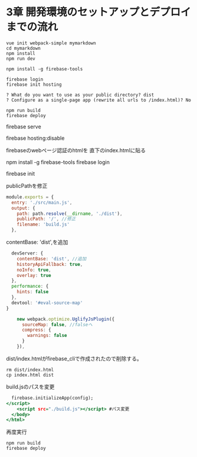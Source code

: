 
# 3章 開発環境のセットアップとデプロイまでの流れ


```
vue init webpack-simple mymarkdown
cd mymarkdown
npm install
npm run dev

npm install -g firebase-tools

firebase login
firebase init hosting

? What do you want to use as your public directory? dist
? Configure as a single-page app (rewrite all urls to /index.html)? No

npm run build
firebase deploy
```



firebase serve

firebase hosting:disable


firebaseのwebページ認証のhtmlを 直下のindex.htmlに貼る

npm install -g firebase-tools
firebase login

firebase init



publicPathを修正    

```js:webpack.config.js
module.exports = {
  entry: './src/main.js',
  output: {
    path: path.resolve(__dirname, './dist'),
    publicPath: '/', //修正
    filename: 'build.js'
  },
```


contentBase: 'dist',を追加     


```js:webpack.config.js
  devServer: {
    contentBase: 'dist', //追加
    historyApiFallback: true,
    noInfo: true,
    overlay: true
  },
  performance: {
    hints: false
  },
  devtool: '#eval-source-map'
}
```


```js:webpack.config.js
    new webpack.optimize.UglifyJsPlugin({
      sourceMap: false, //falseへ                                                                             
      compress: {
        warnings: false
      }
    }),
```

dist/index.htmlがfirebase_cliで作成されたので削除する。


```
rm dist/index.html
cp index.html dist
```

build.jsのパスを変更    

```html:index.html
  firebase.initializeApp(config);
</script>
    <script src="./build.js"></script> #パス変更
  </body>
</html>
```

再度実行


```
npm run build
firebase deploy
```
